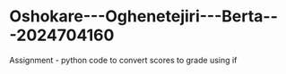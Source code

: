 # Oshokare---Oghenetejiri---Berta---2024704160
Assignment - python code to convert scores to grade using if 
